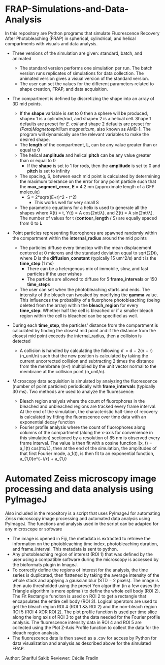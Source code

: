 # FRAP-Simulations-and-Data-Analysis
In this repository are Python programs that simulate Fluorescence Recovery After Photobleaching (FRAP) in spherical, cylindrical, and helical compartments with visuals and data analysis. 
  - Three versions of the simulation are given: standard, batch, and animated
    - The standard version performs one simulation per run. The batch version runs replicates of simulations for data collection. The animated version gives a visual version of the standard version.
    - The user can set the values for the different parameters related to shape creation, FRAP, and data acquisition.

- The compartment is defined by discretizing the shape into an array of 3D mid points. 
  - If the **shape** variable is set to 0 then a sphere will be produced, shape= 1 is a cylinder/rod, and shape= 2 is a helical cell. Shape 1 defaults are preset for _E. coli_ and shape 2 defaults are preset for _(Para)Magnetospirillum magneticum_, also known as AMB-1. The program will dynamically use the relevant variables to make the desired shape.
  - The **length** of the compartment, **L**, can be any value greater than or equal to 0
  - The helical **amplitude** and helical **pitch** can be any value greater than or equal to 0
    - If the **shape** is set to 1 for rods, then the **amplitude** is set to 0 and **pitch** is set to infinity 
  - The spacing, S, between each mid point is calculated by determining the maximum tolerance on the error for any point particle such that the **max_segment_error**, **E** = 4.2 nm (approximate length of a GFP molecule)
    - S = 2*sqrt((E+r)^2 - r^2)
      - This works well for very small S
  - The parametric equations for a helix is used to generate all the shapes where X(t) = t, Y(t) = A cos(2πt/λ), and Z(t) = A sin(2πt/λ). The number of values for t (**contour_length** / S) are equally spaced from 0 to **L**

- Point particles representing fluorophores are spawned randomly within the compartment within the **internal_radius** around the mid points 
  - The particles diffuse every timestep with the mean displacement centered at 0 microns and the standard deviation equal to sqrt(2Dt), where D is the **diffusion_constant** (typically 15 um^2/s) and t is the **time_step** (1 ms)
    - There can be a hetergenous mix of immobile, slow, and fast particles if the user wishes
    - The particles are allowed to diffuse for 5 **frame_interval**s or 150 **time_step**s
  - The user can set when the photobleaching starts and ends. The intensity of the bleach can tweaked by modifying the **gamma** value. This influences the probability of a fluorphore photobleaching (being deleted from the array) within the **bleach_region** for every **time_step**. Whether half the cell is bleached or if a smaller bleach region within the cell is bleached can be specified as well.

- During each **time_step**, the particles' distance from the compartment is calculated by finding the closest mid point and if the distance from the closest mid point exceeds the internal_radius, then a collision is detected
  - A collision is handled by calculating the following d′ = d − 2(n − r)(n_unit/n) such that the new position is calculated by taking the current uncorrected collision and subtracting 2 times the distance from the membrane (n-r) multiplied by the unit vector normal to the membrane at the collision point (n_unit/n).

- Microscopy data acquisition is simulated by analyzing the fluorescence (number of point particles) periodically with **frame_interval**s (typically 30 ms). Two methods are used to analyze the fluorescence:
  - Bleach region analysis where the count of fluorophores in the bleached and unbleached regions are tracked every frame interval. At the end of the simulation, the characteristic half-time of recovery is calculated by fitting the fluorescence over time data with an exponential decay function
  - Fourier profile analysis where the count of fluorophores along columns of the compartment (along the x-axis for convenience in this simulation) sectioned by a resolution of 85 nm is observed every frame interval. The value is then fit with a cosine function i(x, t) = a_1(t) cos(πx/L), then at the end of the simulation, the amplitudes of that first Fourier mode, a_1(t), is then fit to an exponential function, a_{1,0}e^{−t/τ} + a_{1,i}  

# Automated Zeiss microscopy image processing and data analysis using PyImageJ 
Also included in the repository is a script that uses PyImageJ for automating Zeiss microscopy image processing and automated data analysis using PyImageJ. The functions and analysis used in the script can be adapted for any microscope or software
- The image is opened in Fiji, the metadata is extracted to retrieve the information on the photobleaching time index, photobleaching duration, and frame_interval. This metadata is sent to python.
- Any photobleaching region of interest (ROI 1) that was defined by the user using a compatible software during the microscopy is accessed by the bioformats plugin in ImageJ.
- To correctly define the regions of interest for the analysis, the time series is duplicated, then flattened by taking the average intensity of the whole stack and applying a gaussian blur (STD = 2 pixels). The image is then auto thresholded using the preset Yen algorithm (in a few cases the Triangle algorithm is more optimal) to define the whole cell body (ROI 2). The Fit Rectangle funciton is used on ROI 2 to get a rectangle that encapsulates the entire cell body (ROI 3). Logical operators are used to get the bleach region ROI 4 (ROI 1 && ROI 2) and the non-bleach region ROI 5 (ROI 4 XOR ROI 2). The plot profile function is used per time slice along the long axis of ROI 3 to get the data needed for the Fourier profile analysis. The fluorescence intensity data in ROI 4 and ROI 5 are collected using the Plot Z-Axis Profile function to collect the data for the bleach region analysis. 
- The fluorescence data is then saved as a .csv for access by Python for data visualization and analysis as described above for the simulated FRAP.


Author: Shariful Sakib
Reviewer: Cécile Fradin
